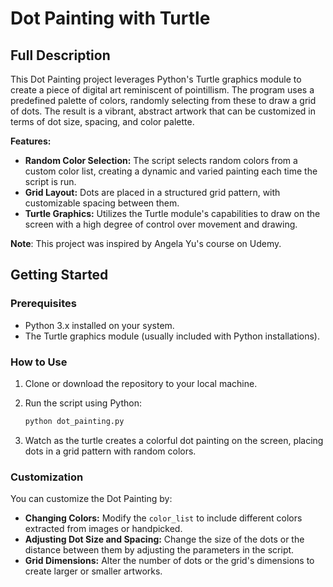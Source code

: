 # Dot Painting with Turtle

## Full Description

This Dot Painting project leverages Python's Turtle graphics module to create a piece of digital art reminiscent of pointillism. The program uses a predefined palette of colors, randomly selecting from these to draw a grid of dots. The result is a vibrant, abstract artwork that can be customized in terms of dot size, spacing, and color palette.

**Features:**
- **Random Color Selection:** The script selects random colors from a custom color list, creating a dynamic and varied painting each time the script is run.
- **Grid Layout:** Dots are placed in a structured grid pattern, with customizable spacing between them.
- **Turtle Graphics:** Utilizes the Turtle module's capabilities to draw on the screen with a high degree of control over movement and drawing.

**Note**: This project was inspired by Angela Yu's course on Udemy.

## Getting Started

### Prerequisites

- Python 3.x installed on your system.
- The Turtle graphics module (usually included with Python installations).

### How to Use

1. Clone or download the repository to your local machine.
2. Run the script using Python:

   ```bash
   python dot_painting.py
   ```

3. Watch as the turtle creates a colorful dot painting on the screen, placing dots in a grid pattern with random colors.

### Customization

You can customize the Dot Painting by:
- **Changing Colors:** Modify the `color_list` to include different colors extracted from images or handpicked.
- **Adjusting Dot Size and Spacing:** Change the size of the dots or the distance between them by adjusting the parameters in the script.
- **Grid Dimensions:** Alter the number of dots or the grid's dimensions to create larger or smaller artworks.
